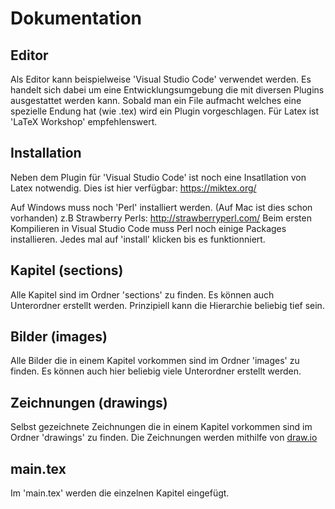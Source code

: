 # Dokumentation

## Editor
Als Editor kann beispielweise 'Visual Studio Code' verwendet werden. Es handelt sich dabei um eine Entwicklungsumgebung die mit diversen Plugins ausgestattet werden kann. Sobald man ein File aufmacht welches eine spezielle Endung hat (wie .tex) wird ein Plugin vorgeschlagen.
Für Latex ist 'LaTeX Workshop' empfehlenswert.

## Installation
Neben dem Plugin für 'Visual Studio Code' ist noch eine Insatllation von Latex notwendig.
Dies ist hier verfügbar: https://miktex.org/

Auf Windows muss noch 'Perl' installiert werden. (Auf Mac ist dies schon vorhanden)
z.B Strawberry Perls: http://strawberryperl.com/
Beim ersten Kompilieren in Visual Studio Code muss Perl noch einige Packages installieren. Jedes mal auf 'install' klicken bis es funktionniert.


## Kapitel (sections)
Alle Kapitel sind im Ordner 'sections' zu finden. Es können auch Unterordner erstellt werden. Prinzipiell kann die Hierarchie beliebig tief sein.

## Bilder (images)
Alle Bilder die in einem Kapitel vorkommen sind im Ordner 'images' zu finden. Es können auch hier beliebig viele Unterordner erstellt werden.

## Zeichnungen (drawings)
Selbst gezeichnete Zeichnungen die in einem Kapitel vorkommen sind im Ordner 'drawings' zu finden. Die Zeichnungen werden mithilfe von [draw.io](https://www.draw.io)

## main.tex
Im 'main.tex' werden die einzelnen Kapitel eingefügt.